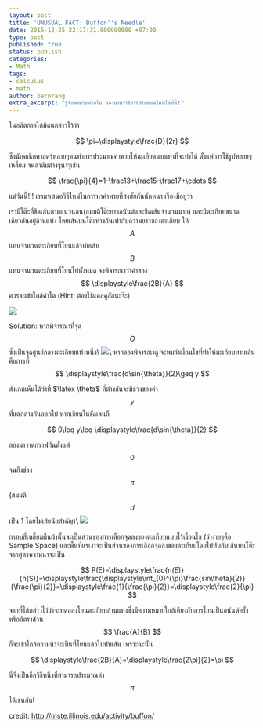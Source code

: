 ```yaml
---
layout: post
title: 'UNUSUAL FACT: Buffon''s Needle'
date: 2015-12-25 22:17:31.000000000 +07:00
type: post
published: true
status: publish
categories:
- Math
tags:
- calculus
- math
author: barnrang
extra_excerpt: "รู้จักค่าพายหรือไม่ ลองมาหาวิธีการประมาณใหม่ได้ที่นี่!"
---
```

ในอดีตกาลได้มีคนกล่าวไว้ว่า

$$ \pi=\displaystyle\frac{D}{2r} $$

ซึ่งนักคณิตศาสตร์หลายๆคนทำการประมาณค่าพายให้ละเอียดมากเท่าที่จะทำได้ ตั้งแต่การใช้รูปหลายๆเหลี่ยม จนลำดับต่างๆนาๆเช่น

$$ \frac{\pi}{4}=1-\frac13+\frac15-\frac17+\cdots $$

แต่วันนี้!!! เรามาเสนอวิธีใหม่ในการหาค่าพายที่สงสัยกันนักหนา เรื่องมีอยู่ว่า

เรามีโต๊ะที่ขีดเส้นตามแนวนอน(สมมติโต๊ะยาวอนันต์และขีดเส้นจำนวนมาก) และมีตะเกียบขนาดเดียวกันอยู่ล้านแท่ง โดยเส้นบนโต๊ะห่างกันเท่ากับความยาวของตะเกียบ ให้ $$ A $$ แทนจำนวนตะเกียบที่โยนแล้วทับเส้น $$ B $$ แทนจำนวนตะเกียบที่โยนไปทั้งหมด จงพิจารณาว่าค่าของ $$ \displaystyle\frac{2B}{A} $$ ควรจะเข้าใกล้ค่าใด (Hint: ต้องใช้แคลคูลัสนะจ๊ะ)
<!-- more -->

![](https://lh3.googleusercontent.com/P6P7glnUa8byn54uCtOz43U9oawq40UXuFdYwZMLRrSdmG5H2Wvnx1rW4b1uhS8jFreE3Tq_lHo4pzIKHVjwXZoXjJxKSutJr8Iaf9FOCz08HxOY7_MhYMQPn547lRUi42Z9aFpbybFGVbNalMFck1MQnPJCSS6SsmmG-13Yzyf4kUD06F_SJSGT2E30Yrq-T2P6ltSFX_MkfhzKmLVzJT3ArLFU3SbvQG3DmOhcR6VlzkSsOpXrrCd5Gq4_U-BTmBRME3BY6JT2gpnVg5AWdSIFBw3cEURA6hZTHJD6K2TbpRpwnusjsAnb-7vFB2_vKhACgBRNsUoO-FGy3-NHjFMDUqEcWwi_A_Vsq7g27-p_45iOXPlruFNUgiaTnNebPmlcFaNXe-iZNJ4c_TNF7tC1QvTgRgeuiLHgDcnsa8DUrmqSqH1d54TarWAo4PPO-t1z5WtpCOTldRkxBPFjJnQCqXC0p6Z4HAqyyjDZrnaorx5-AmPTzLHv98EhoHfHoEscNo6_JLfIIJPi1y2z4C9fivQtjMFicXh0YIptKWAWwNdsOseacgcuOAG6DwsyOMIG=w800-h600-no)

Solution: หากพิจารณาที่จุด $$ O $$ ซึ่งเป็นจุดศูนย์กลางตะเกียบแท่งหนึ่ง\\
![](https://lh3.googleusercontent.com/qHliRp1RaLG2PSAMiTSkaoxk0QoYFw76gG_VguxMvuXUDxUJGL9cISN52DDF30Sj6DiLI2XQi9F5ZZCU18ckifNpJYbrCOQ8qPJj-kvwO8JEgaTkaT6OU0RbDq-ETBZDcbeXbm-syIGKroBUoeo_ck6a8n0KufJwDlShmvv8Ps1-ira0m0kvEycwJCTlp8o4LMJgCA380a8BocZN5A8ZI0LU_oG8Ui8TnS4GXYJKYhszY35DWyJgTQc4h1galgdXHjZROg29rYYL-_0pJKpzt17pm4BfQ42vu4brWGXy8NJt0_rA1MNbdZFa8RMZU6L0HF0h7TL31TcMAQKqYqNWXy23gnY38UG34vqHnr80kx_Tzm2veG0aSj1k9fEqizDxPRhL1Gn5luHXsVkQjGWztLPFQvLYaocibEahJqHe2v3-ehQVa_oLOgg9vcnsMZT4elfCGg3eGT7afU_jKSVLpPxwahH1vRdrEsnF52j52mbwMxEKXI3D6NhWDKa_P8L0NBVdkibsOTmAnsGH-E74JW4SE3h-BazoF4mD2rPAhULXyjj5RBn0Mv9gDfrh699ombsi=w431-h397-no)\\
หากลองพิจารณาดู จะพบว่าเงื่อนไขที่ทำให้ตะเกียบทาบเส้นคือการที่ $$ \displaystyle\frac{d\sin{\theta}}{2}\geq y $$

สังเกตเห็นได้ว่าที่ $\latex \theta$ ที่ต่างกันจะมีช่วงของค่า $$ y $$ ที่แตกต่างกันออกไป หากเขียนให้ชัดเจนก็

$$ 0\leq y\leq \displaystyle\frac{d\sin{\theta}}{2} $$

ลองมาวาดกราฟกันตั้งแต่ $$ 0 $$ จนถึงช่วง $$ \pi $$ (สมมติ $$ d $$ เป็น 1 โดยไม่เสียนัยสำคัญ)\\
![](https://lh3.googleusercontent.com/TYYwB-kB_QCXVR5bR3XheAsf6kDyqjlUwtRIf9Zn1o0C5vREd59bmthvkZEje0fUw4s9lwvTt20ZuSFOfy70RWoC7GF8c8a6iXUwkfKk7OeA95YusEwlG2yj1U6q4P3avT_v_UFAMB5ghEHrYLg1r7YObe9VJVslbKsnnIJxCrDFQfNCaTid9NNlvYCXY63RS9TMWnx2T8Ht-G300Hdj-Nmhmvx_HiuUm0U9E8xVxGypOp6l1MOL6pQ1Kzq04Yo73G20S6pVwi9pMChC1QGcRVJlvWhoD1yIlpBSvq40DHaWdn1Y2gUfP1aib84jL58kPrIlJGycDqcz_kI5ZvMargzTNQj52rw15qD1WYwWOuV4LNtoSZlKxY7y306W0Pj26PwD5NAc13Zn6mH3dZzGUrNoP3BdGAK9oJsRR9qwSQaJ_OqdsnIDU0ARF0ZB2-u2-Iw5-1k_OqJZe4aP1sgtE6Dt56obnW-7Ci_jO9Gy5hmyb4c6F3GCpqyj2-CSXiF21fiKJPS37dcEZnlXStqP6fTzJzxWUBER8xO3ITNPdXgc9e9I4076SDhj-Eh4yBJkJwJd=w512-h414-no)

กรอบสี่เหลี่ยมผืนผ้านั้นจะเป็นส่วนของการเลือกจุดลงของตะเกียบแบบไร้เงื่อนไข (ว่าง่ายๆคือ Sample Space) และพื้นที่แรเงาจะเป็นส่วนของการเลือกจุดลงของตะเกียบโดยไปทับกับเส้นบนโต๊ะ จากสูตรความน่าจะเป็น

$$ P(E)=\displaystyle\frac{n(E)}{n(S)}=\displaystyle\frac{\displaystyle\int_{0}^{\pi}\frac{sin\theta}{2}}{\frac{\pi}{2}}=\displaystyle\frac{1}{\frac{\pi}{2}}=\displaystyle\frac{2}{\pi} $$

จากที่ได้กล่าวไว้ว่าจะทดลองโยนตะเกียบล้านแท่งซึ่งมีความหมายใกล้เคียงกับการโยนเป็นอนันต์ครั้งหรืออัตราส่วน $$ \frac{A}{B} $$ ก็จะเข้าใกล้ความน่าจะเป็นที่โยนแล้วไปทับเส้น เพราะฉะนั้น

$$ \displaystyle\frac{2B}{A}=\displaystyle\frac{2\pi}{2}=\pi $$

นี่จึงเป็นอีกวิธีหนึ่งที่สามารถประมาณค่า $$ \pi $$ ได้เช่นกัน!

credit: <http://mste.illinois.edu/activity/buffon/>
<!-- tomb -->